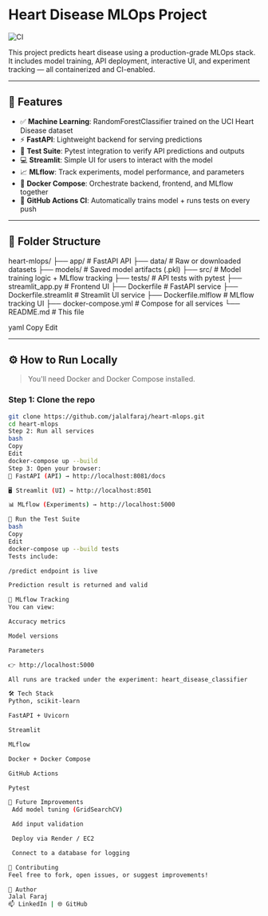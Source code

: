 # Heart Disease MLOps Project

![CI](https://github.com/jalalfaraj/heart-mlops/actions/workflows/mlops-ci.yml/badge.svg)

This project predicts heart disease using a production-grade MLOps stack. It 
includes model training, API deployment, interactive UI, and experiment tracking — 
all containerized and CI-enabled.

---

## 🚀 Features

- ✅ **Machine Learning**: RandomForestClassifier trained on the UCI Heart Disease 
dataset
- ⚡ **FastAPI**: Lightweight backend for serving predictions
- 🧪 **Test Suite**: Pytest integration to verify API predictions and outputs
- 💻 **Streamlit**: Simple UI for users to interact with the model
- 📈 **MLflow**: Track experiments, model performance, and parameters
- 🐳 **Docker Compose**: Orchestrate backend, frontend, and MLflow together
- 🔁 **GitHub Actions CI**: Automatically trains model + runs tests on every push

---

## 📁 Folder Structure

heart-mlops/
├── app/ # FastAPI API
├── data/ # Raw or downloaded datasets
├── models/ # Saved model artifacts (.pkl)
├── src/ # Model training logic + MLflow tracking
├── tests/ # API tests with pytest
├── streamlit_app.py # Frontend UI
├── Dockerfile # FastAPI service
├── Dockerfile.streamlit # Streamlit UI service
├── Dockerfile.mlflow # MLflow tracking UI
├── docker-compose.yml # Compose for all services
└── README.md # This file

yaml
Copy
Edit

---

## ⚙️ How to Run Locally

> You'll need Docker and Docker Compose installed.

### Step 1: Clone the repo

```bash
git clone https://github.com/jalalfaraj/heart-mlops.git
cd heart-mlops
Step 2: Run all services
bash
Copy
Edit
docker-compose up --build
Step 3: Open your browser:
🔌 FastAPI (API) → http://localhost:8081/docs

🖥 Streamlit (UI) → http://localhost:8501

📊 MLflow (Experiments) → http://localhost:5000

🧪 Run the Test Suite
bash
Copy
Edit
docker-compose up --build tests
Tests include:

/predict endpoint is live

Prediction result is returned and valid

🔬 MLflow Tracking
You can view:

Accuracy metrics

Model versions

Parameters

👉 http://localhost:5000

All runs are tracked under the experiment: heart_disease_classifier

🛠 Tech Stack
Python, scikit-learn

FastAPI + Uvicorn

Streamlit

MLflow

Docker + Docker Compose

GitHub Actions

Pytest

📌 Future Improvements
 Add model tuning (GridSearchCV)

 Add input validation

 Deploy via Render / EC2

 Connect to a database for logging

🤝 Contributing
Feel free to fork, open issues, or suggest improvements!

🧠 Author
Jalal Faraj
📫 LinkedIn | 🌐 GitHub


